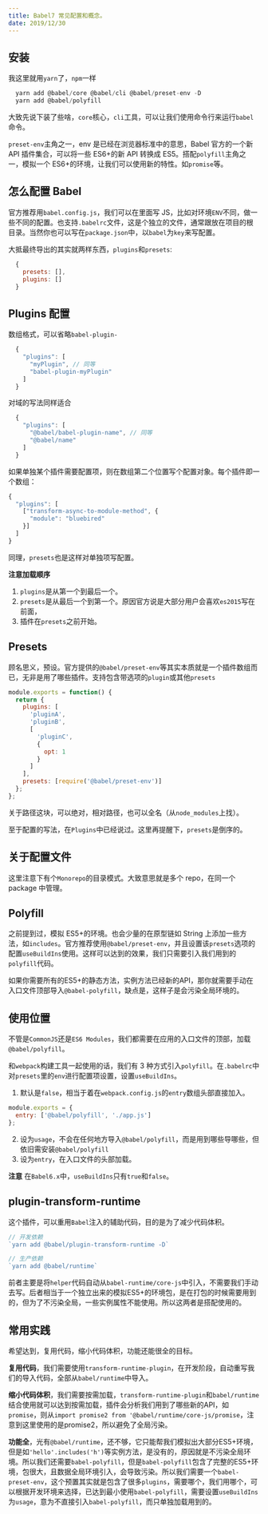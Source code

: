 ```yaml
---
title: Babel7 常见配置和概念。
date: 2019/12/30
---
```


## 安装

我这里就用`yarn`了，`npm`一样

```js
  yarn add @babel/core @babel/cli @babel/preset-env -D
  yarn add @babel/polyfill
```

大致先说下装了些啥，`core`核心，`cli`工具，可以让我们使用命令行来运行`babel`命令。

`preset-env`主角之一，env 是已经在浏览器标准中的意思，Babel 官方的一个新 API 插件集合，可以将一些 ES6+的新 API 转换成 ES5。搭配`polyfill`主角之一，模拟一个 ES6+的环境，让我们可以使用新的特性。如`promise`等。

## 怎么配置 Babel

官方推荐用`babel.config.js`，我们可以在里面写 JS，比如对环境`ENV`不同，做一些不同的配置。也支持`.babelrc`文件，这是个独立的文件，通常跟放在项目的根目录。当然你也可以写在`package.json`中，以`babel`为`key`来写配置。

大抵最终导出的其实就两样东西，`plugins`和`presets`:

```js
  {
    presets: [],
    plugins: []
  }
```

## Plugins 配置

数组格式，可以省略`babel-plugin-`

```js
  {
    "plugins": [
      "myPlugin", // 同等
      "babel-plugin-myPlugin"
    ]
  }
```

对域的写法同样适合

```js
  {
    "plugins": [
      "@babel/babel-plugin-name", // 同等
      "@babel/name"
    ]
  }
```

如果单独某个插件需要配置项，则在数组第二个位置写个配置对象。每个插件即一个数组：

```js
{
  "plugins": [
    ["transform-async-to-module-method", {
      "module": "bluebired"
    }]
  ]
}
```

同理，`presets`也是这样对单独项写配置。

**注意加载顺序**

1. `plugins`是从第一个到最后一个。
2. `presets`是从最后一个到第一个。原因官方说是大部分用户会喜欢`es2015`写在前面，
3. 插件在`presets`之前开始。

## Presets

顾名思义，预设。官方提供的`@babel/preset-env`等其实本质就是一个插件数组而已，无非是用了哪些插件。支持包含带选项的`plugin`或其他`presets`

```js
module.exports = function() {
  return {
    plugins: [
      'pluginA',
      'pluginB',
      [
        'pluginC',
        {
          opt: 1
        }
      ]
    ],
    presets: [require('@babel/preset-env')]
  };
};
```

关于路径这块，可以绝对，相对路径，也可以全名（从`node_modules`上找）。

至于配置的写法，在`Plugins`中已经说过。这里再提醒下，`presets`是倒序的。

## 关于配置文件

这里注意下有个`Monorepo`的目录模式。大致意思就是多个 repo，在同一个 package 中管理。

## Polyfill

之前提到过，模拟 ES5+的环境。也会少量的在原型链如 String 上添加一些方法，如`includes`。官方推荐使用`@babel/preset-env`，并且设置该`presets`选项的配置`useBuildIns`使用。这样可以达到的效果，我们只需要引入我们用到的`polyfill`代码。

如果你需要所有的ES5+的静态方法，实例方法已经新的API，那你就需要手动在入口文件顶部导入`@babel-polyfill`，缺点是，这样子是会污染全局环境的。

## 使用位置

不管是`CommonJS`还是`ES6 Modules`，我们都需要在应用的入口文件的顶部，加载`@babel/polyfill`。

和`webpack`构建工具一起使用的话，我们有 3 种方式引入`polyfill`。在`.babelrc`中对`presets`里的`env`进行配置项设置，设置`useBuildIns`。

1. 默认是`false`，相当于着在`webpack.config.js`的`entry`数组头部直接加入。

```js
module.exports = {
  entry: ['@babel/polyfill', './app.js']
};
```

2. 设为`usage`，不会在任何地方导入`@babel/polyfill`，而是用到哪些导哪些，但依旧需安装`@babel/polyfill`
3. 设为`entry`，在入口文件的头部加载。

**注意**
在`Babel6.x`中，`useBuildIns`只有`true`和`false`。

## plugin-transform-runtime

这个插件，可以重用`Babel`注入的辅助代码，目的是为了减少代码体积。

```js
// 开发依赖
`yarn add @babel/plugin-transform-runtime -D`

// 生产依赖
`yarn add @babel/runtime`
```
前者主要是将`helper`代码自动从`babel-runtime/core-js`中引入，不需要我们手动去写。后者相当于一个独立出来的模拟ES5+的环境包，是在打包的时候需要用到的，但为了不污染全局，一些实例属性不能使用。所以这两者是搭配使用的。

## 常用实践

希望达到，复用代码，缩小代码体积，功能还能很全的目标。

**复用代码**，我们需要使用`transform-runtime-plugin`，在开发阶段，自动重写我们的导入代码，全部从`babel/runtime`中导入。

**缩小代码体积**，我们需要按需加载，`transform-runtime-plugin`和`babel/runtime`结合使用就可以达到按需加载，插件会分析我们用到了哪些新的API，如`promise`，则从`import promise2 from '@babel/runtime/core-js/promise`，注意到这里使用的是promise2，所以避免了全局污染。

**功能全**，光有`@babel/runtime`，还不够，它只能帮我们模拟出大部分ES5+环境，但是如`'hello'.includes('h')`等实例方法，是没有的，原因就是不污染全局环境。所以我们还需要`babel-polyfill`，但是`babel-polyfill`包含了完整的ES5+环境，包很大，且数据全局环境引入，会导致污染。所以我们需要一个`babel-preset-env`，这个预置其实就是包含了很多`plugins`，需要哪个，我们用哪个，可以根据开发环境来选择，已达到最小使用`babel-polyfill`，需要设置`useBuildIns`为`usage`，意为不直接引入`babel-polyfill`，而只单独加载用到的。
